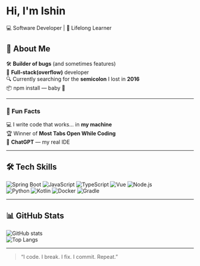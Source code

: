 # Hi, I'm Ishin

💻 Software Developer | 🚀 Lifelong Learner

## 🧠 About Me
🛠 **Builder of bugs** (and sometimes features)  
🔧 **Full-stack(overflow)** developer  
🔍 Currently searching for the **semicolon** I lost in **2016**  
📦 npm install — baby 👶     

---
### 🐒 Fun Facts
💻 I write code that works… in **my machine**   
🏆 Winner of **Most Tabs Open While Coding**   
🤖 **ChatGPT** — my real IDE   

---

## 🛠 Tech Skills

![Spring Boot](https://img.shields.io/badge/Spring%20Boot-6DB33F?style=for-the-badge&logo=springboot&logoColor=FFF)
![JavaScript](https://img.shields.io/badge/JavaScript-323330?style=for-the-badge&logo=javascript)
![TypeScript](https://img.shields.io/badge/TypeScript-007ACC?style=for-the-badge&logo=typescript&logoColor=FFF)
![Vue](https://img.shields.io/badge/Vue.js-35495E?style=for-the-badge&logo=vuedotjs&logoColor=4FC08D)
![Node.js](https://img.shields.io/badge/Node.js-43853D?style=for-the-badge&logo=nodedotjs&logoColor=FFF)
<br>
![Python](https://img.shields.io/badge/Python-3776AB?style=for-the-badge&logo=python&logoColor=FFF)
![Kotlin](https://img.shields.io/badge/Kotlin-7F52FF?style=for-the-badge&logo=Kotlin&logoColor=white)
![Docker](https://img.shields.io/badge/Docker-2496ED?style=for-the-badge&logo=docker&logoColor=FFF)
![Gradle](https://img.shields.io/badge/Gradle-02303A?style=for-the-badge&logo=gradle&logoColor=FFF)

---

## 📊 GitHub Stats  
![GitHub stats](https://github-readme-stats.vercel.app/api?username=ishinvin&show_icons=true&count_private=true&theme=graywhite)
<br> 
![Top Langs](https://github-readme-stats.vercel.app/api/top-langs/?username=ishinvin&show_icons=true&theme=graywhite&layout=compact)

---

> “I code. I break. I fix. I commit. Repeat.”



